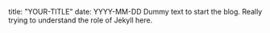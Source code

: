 title: "YOUR-TITLE"
date: YYYY-MM-DD
Dummy text to start the blog. Really trying to understand the role of Jekyll here. 
